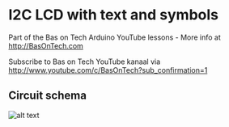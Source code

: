 # I2C LCD with text and symbols
Part of the Bas on Tech Arduino YouTube lessons - More info at http://BasOnTech.com

Subscribe to Bas on Tech YouTube kanaal via http://www.youtube.com/c/BasOnTech?sub_confirmation=1

## Circuit schema
![alt text](./i2c-lcd-ultrasoon.png "circuit schema")